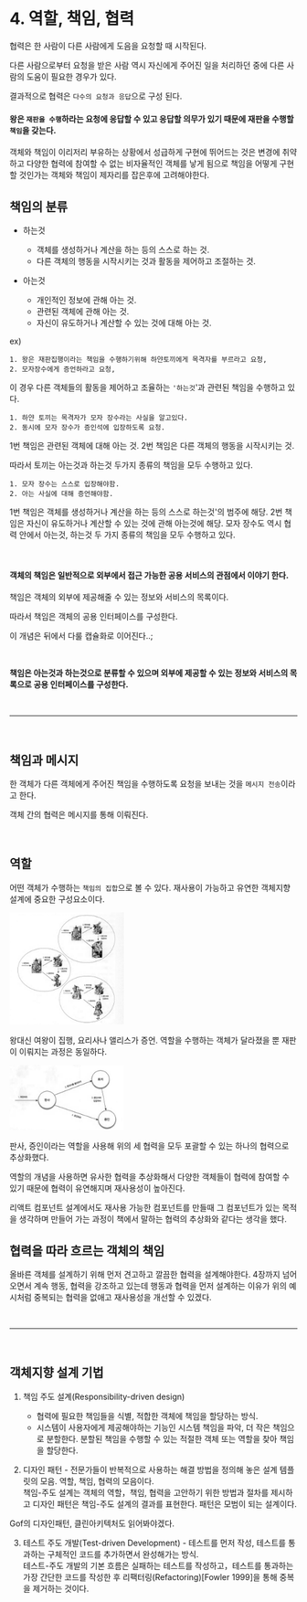 # 4. 역할, 책임, 협력

협력은 한 사람이 다른 사람에게 도음을 요청할 때 시작된다.

다른 사람으로부터 요청을 받은 사람 역시 자신에게 주어진 일을 처리하던 중에 다른 사람의 도움이 필요한 경우가 있다.

결과적으로 협력은 `다수의 요청과 응답`으로 구성 된다.

#### 왕은 `재판을 수행`하라는 요청에 응답할 수 있고 응답할 의무가 있기 때문에 재판을 수행할 `책임`을 갖는다.

객체와 책임이 이리저리 부유하는 상황에서 성급하게 구현에 뛰어드는 것은 변경에 취약하고 다양한 협력에 참여할 수 없는 비자율적인 객체를 낳게 됨으로 책임을 어떻게 구현할 것인가는 객체와 책임이 제자리를 잡은후에 고려해야한다.

## 책임의 분류

- 하는것

  - 객체를 생성하거나 계산을 하는 등의 스스로 하는 것.
  - 다른 객체의 행동을 시작시키는 것과 활동을 제어하고 조절하는 것.

- 아는것
  - 개인적인 정보에 관해 아는 것.
  - 관련된 객체에 관해 아는 것.
  - 자신이 유도하거나 계산할 수 있는 것에 대해 아는 것.

ex)

```
1. 왕은 재판집행이라는 책임을 수행하기위해 하얀토끼에게 목격자를 부르라고 요청,
2. 모자장수에게 증언하라고 요청,
```

이 경우 다른 객체들의 활동을 제어하고 조율하는 `'하는것`'과 관련된 책임을 수행하고 있다.

```
1. 하얀 토끼는 목격자가 모자 장수라는 사실을 알고있다.
2. 동시에 모자 장수가 증인석에 입장하도록 요청.
```

1번 책임은 관련된 객체에 대해 아는 것.
2번 책임은 다른 객체의 행동을 시작시키는 것.

따라서 토끼는 아는것과 하는것 두가지 종류의 책임을 모두 수행하고 있다.

```
1. 모자 장수는 스스로 입장해야함.
2. 아는 사실에 대해 증언해야함.
```

1번 책임은 객체를 생성하거나 계산을 하는 등의 스스로 하는것'의 범주에 해당.
2번 책임은 자신이 유도하거나 계산할 수 있는 것에 관해 아는것에 해당.
모자 장수도 역시 협력 안에서 아는것, 하는것 두 가지 종류의 책임을 모두 수행하고 있다.

<br>

#### 객체의 책임은 일반적으로 외부에서 접근 가능한 공용 서비스의 관점에서 이야기 한다.

책임은 객체의 외부에 제공해줄 수 있는 정보와 서비스의 목록이다.

따라서 책임은 객체의 공용 인터페이스를 구성한다.

이 개념은 뒤에서 다룰 캡슐화로 이어진다..;

<br>

**책임은 아는것과 하는것으로 분류할 수 있으며 외부에 제공할 수 있는 정보와 서비스의 목록으로 공용 인터페이스를 구성한다.**

<br>

---

<br>

## 책임과 메시지

한 객체가 다른 객체에게 주어진 책임을 수행하도록 요청을 보내는 것을 `메시지 전송`이라고 한다.

객체 간의 협력은 메시지를 통해 이뤄진다.

<br>

## 역할

어떤 객체가 수행하는 `책임의 집합`으로 볼 수 있다.
재사용이 가능하고 유연한 객체지향 설계에 중요한 구성요소이다.

<img src="../../image/role.png" width="200px">

왕대신 여왕이 집행,
요리사나 앨리스가 증언.
역할을 수행하는 객체가 달라졌을 뿐
재판이 이뤄지는 과정은 동일하다.

<img src="../../image/role2.png" width="200px">

판사, 증인이라는 역할을 사용해 위의 세 협력을 모두 포괄할 수 있는 하나의 협력으로 추상화했다.

역할의 개념을 사용하면 유사한 협력을 추상화해서 다양한 객체들이 협력에 참여할 수 있기 때문에 협력이 유연해지며 재사용성이 높아진다.

리액트 컴포넌트 설계에서도 재사용 가능한 컴포넌트를 만들때 그 컴포넌트가 있는 목적을 생각하며 만들어 가는 과정이 책에서 말하는 협력의 추상화와 같다는 생각을 했다.

## 협력을 따라 흐르는 객체의 책임

올바른 객체를 설계하기 위해 먼저 견고하고 깔끔한 협력을 설계해야한다. 4장까지 넘어오면서 계속 행동, 협력을 강조하고 있는데 행동과 협력을 먼저 설계하는 이유가 위의 예시처럼
중복되는 협력을 없애고 재사용성을 개선할 수 있겠다.

<br>

---

<br>

## 객체지향 설계 기법

1. 책임 주도 설계(Responsibility-driven design)

   - 협력에 필요한 책임들을 식별, 적합한 객체에 책임을 할당하는 방식.
   - 시스템이 사용자에게 제공해야하는 기능인 시스템 책임을 파악, 더 작은 책임으로 분할한다.
     분할된 책임을 수행할 수 있는 적절한 객체 또는 역할을 찾아 책임을 할당한다.

2. 디자인 패턴 - 전문가들이 반복적으로 사용하는 해결 방법을 정의해 놓은 설계 템플릿의 모음. 역할, 책임, 협력의 모음이다.
   <br> 책임-주도 설계는 객체의 역할，책임, 협력을 고안하기 위한 방법과 절차를 제시하고 디자인 패턴은 책임-주도 설계의 결과를 표현한다. 패턴은 모범이 되는 설계이다.

Gof의 디자인패턴, 클린아키텍처도 읽어봐야겠다.
<br>

3. 테스트 주도 개발(Test-driven Development) - 테스트를 먼저 작성, 테스트를 통과하는 구체적인 코드를 추가하면서 완성해가는 방식.
   <br>테스트-주도 개발의 기본 흐름은 실패하는 테스트를 작성하고，테스트를 통과하는 가장 간단한 코드를 작성한 후 리팩터링(Refactoring)[Fowler 1999]을 통해 중복을 제거하는 것이다.
